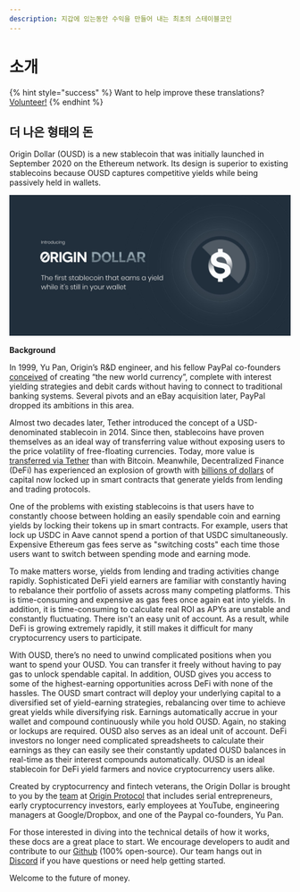 ```yaml
---
description: 지갑에 있는동안 수익을 만들어 내는 최초의 스테이블코인
---
```


# 소개

{% hint style="success" %}
Want to help improve these translations? [Volunteer!](https://goo.gl/PqT326)
{% endhint %}

## **더 나은 형태의 돈**

Origin Dollar \(OUSD\) is a new stablecoin that was initially launched in September 2020 on the Ethereum network. Its design is superior to existing stablecoins because OUSD captures competitive yields while being passively held in wallets.

![](.gitbook/assets/origin-dollar-summary.jpeg)

**Background**

In 1999, Yu Pan, Origin’s R&D engineer, and his fellow PayPal co-founders [conceived](https://www.cnbc.com/2017/08/14/david-sacks-cryptocurrency-interview.html) of creating “the new world currency”, complete with interest yielding strategies and debit cards without having to connect to traditional banking systems. Several pivots and an eBay acquisition later, PayPal dropped its ambitions in this area.

Almost two decades later, Tether introduced the concept of a USD-denominated stablecoin in 2014. Since then, stablecoins have proven themselves as an ideal way of transferring value without exposing users to the price volatility of free-floating currencies. Today, more value is [transferred via Tether](https://www.bloomberg.com/news/articles/2019-10-01/tether-not-bitcoin-likely-the-world-s-most-used-cryptocurrency) than with Bitcoin. Meanwhile, Decentralized Finance \(DeFi\) has experienced an explosion of growth with [billions of dollars](https://defipulse.com/) of capital now locked up in smart contracts that generate yields from lending and trading protocols.

One of the problems with existing stablecoins is that users have to constantly choose between holding an easily spendable coin and earning yields by locking their tokens up in smart contracts. For example, users that lock up USDC in Aave cannot spend a portion of that USDC simultaneously. Expensive Ethereum gas fees serve as "switching costs" each time those users want to switch between spending mode and earning mode.

To make matters worse, yields from lending and trading activities change rapidly. Sophisticated DeFi yield earners are familiar with constantly having to rebalance their portfolio of assets across many competing platforms. This is time-consuming and expensive as gas fees once again eat into yields. In addition, it is time-consuming to calculate real ROI as APYs are unstable and constantly fluctuating. There isn't an easy unit of account. As a result, while DeFi is growing extremely rapidly, it still makes it difficult for many cryptocurrency users to participate.

With OUSD, there’s no need to unwind complicated positions when you want to spend your OUSD. You can transfer it freely without having to pay gas to unlock spendable capital. In addition, OUSD gives you access to some of the highest-earning opportunities across DeFi with none of the hassles. The OUSD smart contract will deploy your underlying capital to a diversified set of yield-earning strategies, rebalancing over time to achieve great yields while diversifying risk. Earnings automatically accrue in your wallet and compound continuously while you hold OUSD. Again, no staking or lockups are required. OUSD also serves as an ideal unit of account. DeFi investors no longer need complicated spreadsheets to calculate their earnings as they can easily see their constantly updated OUSD balances in real-time as their interest compounds automatically. OUSD is an ideal stablecoin for DeFi yield farmers and novice cryptocurrency users alike.

Created by cryptocurrency and fintech veterans, the Origin Dollar is brought to you by the [team](https://www.originprotocol.com/team) at [Origin Protocol](https://www.originprotocol.com) that includes serial entrepreneurs, early cryptocurrency investors, early employees at YouTube, engineering managers at Google/Dropbox, and one of the Paypal co-founders, Yu Pan.

For those interested in diving into the technical details of how it works, these docs are a great place to start. We encourage developers to audit and contribute to our [Github](http://www.github.com/OriginProtocol) \(100% open-source\). Our team hangs out in [Discord](https://www.originprotocol.com/discord) if you have questions or need help getting started.

Welcome to the future of money.

